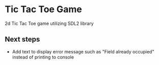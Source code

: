 # Tic Tac Toe Game
2d Tic Tac Toe game utilizing SDL2 library

## Next steps
- Add text to display error message such as "Field already occupied" instead of printing to console
